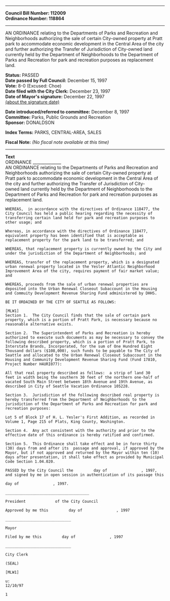 * * * * *  
  
**Council Bill Number: [](#h0)[](#h2)112009**   
**Ordinance Number: 118864**  
  
* * * * *  
  
AN ORDINANCE relating to the Departments of Parks and Recreation and Neighborhoods authorizing the sale of certain City-owned property at Pratt park to accommodate economic development in the Central Area of the city and further authorizing the Transfer of Jurisdiction of City-owned land currently held by the Department of Neighborhoods to the Department of Parks and Recreation for park and recreation purposes as replacement land.  
  
**Status:** PASSED   
**Date passed by Full Council:** December 15, 1997   
**Vote:** 8-0 (Excused: Choe)   
**Date filed with the City Clerk:** December 23, 1997   
**Date of Mayor's signature:** December 22, 1997   
[(about the signature date)](/~public/approvaldate.htm)   
  
  
**Date introduced/referred to committee:** December 8, 1997   
**Committee:** Parks, Public Grounds and Recreation   
**Sponsor:** DONALDSON   
  
**Index Terms:** PARKS, CENTRAL-AREA, SALES  
  
**Fiscal Note:** *(No fiscal note available at this time)*  
  
* * * * *  
  
**Text**  
    ORDINANCE ______________  
    AN ORDINANCE relating to the Departments of Parks and Recreation and  
    Neighborhoods authorizing the sale of certain City-owned property at  
    Pratt park to accommodate economic development in the Central Area of  
    the city and further authorizing the Transfer of Jurisdiction of City-  
    owned land currently held by the Department of Neighborhoods to the  
    Department of Parks and Recreation for park and recreation purposes as  
    replacement land.  
  
    WHEREAS,  in accordance with the directives of Ordinance 118477, the  
    City Council has held a public hearing regarding the necessity of  
    transferring certain land held for park and recreation purposes to  
    other usage; and  
  
    Whereas, in accordance with the directives of Ordinance 118477,  
    equivalent property has been identified that is acceptable as  
    replacement property for the park land to be transferred; and  
  
    WHEREAS, that replacement property is currently owned by the City and  
    under the jurisdiction of the Department of Neighborhoods; and  
  
    WHEREAS, transfer of the replacement property, which is a designated  
    urban renewal property located in the Yesler Atlantic Neighborhood  
    Improvement Area of the city, requires payment of fair market value;  
    and  
  
    WHEREAS, proceeds from the sale of urban renewal properties are  
    deposited into the Urban Renewal Closeout Subaccount in the Housing  
    and Commuity Development Revenue Sharing Fund administered by DHHS.  
  
    BE IT ORDAINED BY THE CITY OF SEATTLE AS FOLLOWS:  
  
    [MLW1]  
    Section 1.  The City Council finds that the sale of certain park  
    property, which is a portion of Pratt Park, is necessary because no  
    reasonable alternative exists.  
  
    Section 2.  The Superintendent of Parks and Recreation is hereby  
    authorized to execute such documents as may be necessary to convey the  
    following described property, which is a portion of Pratt Park, to  
    Interstate Brands, Incorporated, for the sum of One Hundred Eight  
    Thousand dollars ($108,000), such funds to be payable to The City of  
    Seattle and allocated to the Urban Renewal Closeout Subaccount in the  
    Housing and Community Development Revenue Sharing Fund (Fund 17810,  
    Project Number H4URI077):  
  
    All that real property described as follows:  a strip of land 30  
    feet in width being the southern 30 feet of the northern one-half of  
    vacated South Main Street between 18th Avenue and 19th Avenue, as  
    described in City of Seattle Vacation Ordinance 105228.  
  
    Section 3.  Jurisdiction of the following described real property is  
    hereby transferred from the Department of Neighborhoods to the  
    jurisdiction of the Department of Parks and Recreation for park and  
    recreation purposes:  
  
    Lot 5 of Block 17 of H. L. Yesler's First Addition, as recorded in  
    Volume 1, Page 215 of Plats, King County, Washington.  
  
    Section 4.  Any act consistent with the authority and prior to the  
    effective date of this ordinance is hereby ratified and confirmed.  
  
    Section 5.  This Ordinance shall take effect and be in force thirty  
    (30) days from and after its  passage and approval, if approved by the  
    Mayor, but if not approved and returned by the Mayor within ten (10)  
    days after presentation, it shall take effect as provided by Municipal  
    Code Section 1.04.020.  
  
    PASSED by the City Council the         day of               , 1997,  
    and signed by me in open session in authentication of its passage this  
  
    day of               , 1997.  
  
    _____________________________________  
  
    President             of the City Council  
  
    Approved by me this         day of               , 1997  
  
    _____________________________  
  
    Mayor  
  
    Filed by me this         day of               , 1997  
  
    _____________________________  
  
    City Clerk  
  
    (SEAL)  
  
    [MLW1]  
  
    u:  
    12/10/97  
  
    1  

